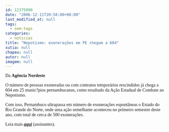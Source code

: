 ```yaml
---
id: 12375090
date: "2006-12-11T20:58:00+00:00"
last_modified_at: null
tags:
  - sem-tags
categories:
  - noticias
title: "Nepotismo: exonerações em PE chegam a 604"
sutia: null
chapeu: null
autor: null
imagem: null
---
```

<p><P><FONT face=Verdana>Da <STRONG>Agência Nordeste</STRONG></FONT></P></p>
<p><P><FONT face=Verdana>O número de pessoas exoneradas ou com contratos temporários rescindidos já chega a 604 em 25 munic?pios pernambucanos, como resultado da Ação Estadual de Combate ao Nepotismo. </FONT></P></p>
<p><P><FONT face=Verdana>Com isso, Pernambuco ultrapassa em número de exonerações espontâneas o Estado do Rio Grande do Norte, onde uma ação semelhante aconteceu no primeiro semestre deste ano, com total de cerca de 500 exonerações.</FONT></P></p>
<p><P><FONT face=Verdana>Leia mais <STRONG><EM><A href=\"https://www.agencianordeste.com.br/index.asp\" target=_blank>aqui</A></EM></STRONG> (assinantes).</FONT></P> </p>
